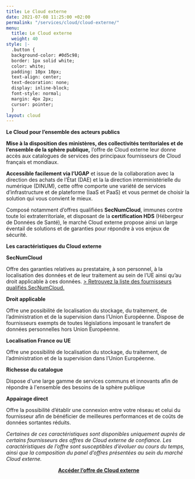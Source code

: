 ```yaml
---
title: Le Cloud externe
date: 2021-07-08 11:25:00 +02:00
permalink: "/services/cloud/cloud-externe/"
menu:
  title: Le Cloud externe
  weight: 40
style: |-
  .button {
  background-color: #0d5c98;
  border: 1px solid white;
  color: white;
  padding: 10px 10px;
  text-align: center;
  text-decoration: none;
  display: inline-block;
  font-style: normal;
  margin: 4px 2px;
  cursor: pointer;
  }
layout: cloud
---
```


**Le Cloud pour l’ensemble des acteurs publics**

**Mise à la disposition des ministères, des collectivités territoriales et de l’ensemble de la sphère publique,** l’offre de Cloud externe leur donne accès aux catalogues de services des principaux fournisseurs de Cloud français et mondiaux.

**Accessible facilement via l’UGAP** et issue de la collaboration avec la direction des achats de l’État (DAE) et la la direction interministérielle du numérique (DINUM), cette offre comporte une variété de services d’infrastructure et de plateforme (IaaS et PaaS) et vous permet de choisir la solution qui vous convient le mieux.

Composé notamment d’offres qualifiées **SecNumCloud**, immunes contre toute loi extraterritoriale, et disposant de la **certification HDS** (Hébergeur de Données de Santé), le marché Cloud externe propose ainsi un large éventail de solutions et de garanties pour répondre à vos enjeux de sécurité.

**Les caractéristiques du Cloud externe**

**SecNumCloud**

Offre des garanties relatives au prestataire, à son personnel, à la localisation des données et de leur traitement au sein de l’UE ainsi qu’au droit applicable à ces données. [> Retrouvez la liste des fournisseurs qualifiés SecNumCloud.](https://www.ssi.gouv.fr/administration/qualifications/prestataires-de-services-de-confiance-qualifies/prestataires-de-service-dinformatique-en-nuage-secnumcloud/)

**Droit applicable**

Offre une possibilité de localisation du stockage, du traitement, de l’administration et de la supervision dans l’Union Européenne. Dispose de fournisseurs exempts de toutes législations imposant le transfert de données personnelles hors Union Européenne.

**Localisation France ou UE**

Offre une possibilité de localisation du stockage, du traitement, de l’administration et de la supervision dans l’Union Européenne.

**Richesse du catalogue**

Dispose d'une large gamme de services communs et innovants afin de répondre à l'ensemble des besoins de la sphère publique

**Appairage direct**

Offre la possibilité d’établir une connexion entre votre réseau et celui du fournisseur afin de bénéficier de meilleures performances et de coûts de données sortantes réduits.

*Certaines de ces caractéristiques sont disponibles uniquement auprès de certains fournisseurs des offres de Cloud externe de confiance. Les caractéristiques de l’offre sont susceptibles d’évoluer au cours du temps, ainsi que la composition du panel d’offres présentées au sein du marché Cloud externe.*

<div align="center" style="margin-bottom: 40px"><a href="https://www.ugap.fr/catalogue-marche-public/services-dinformatique-en-nuage-cloud-externe_103007.html" class="button" alt="Accéder l’offre de Cloud externe - lien externe"><b>Accéder l’offre de Cloud externe</b></a></div>
